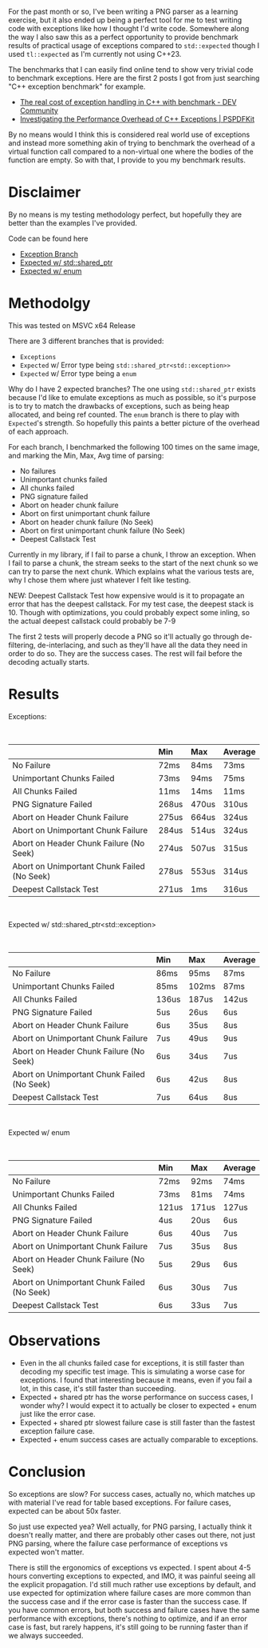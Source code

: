 For the past month or so, I've been writing a PNG parser as a learning exercise, but it also ended up being a perfect tool for me to test writing code with exceptions like how I thought I'd write code. Somewhere along the way I also saw this as a perfect opportunity to provide benchmark results of practical usage of exceptions compared to `std::expected` though I used `tl::expected` as I'm currently not using C++23.

The benchmarks that I can easily find online tend to show very trivial code to benchmark exceptions. Here are the first 2 posts I got from just searching "C++ exception benchmark" for example.

* [The real cost of exception handling in C++ with benchmark - DEV Community](https://dev.to/visheshpatel/the-real-cost-of-exception-handling-in-c-with-benchmark-kd)
* [Investigating the Performance Overhead of C++ Exceptions | PSPDFKit](https://pspdfkit.com/blog/2020/performance-overhead-of-exceptions-in-cpp/)

By no means would I think this is considered real world use of exceptions and instead more something akin of trying to benchmark the overhead of a virtual function call compared to a non-virtual one where the bodies of the function are empty. So with that, I provide to you my benchmark results.

# Disclaimer

By no means is my testing methodology perfect, but hopefully they are better than the examples I've provided.

Code can be found here  
- [Exception Branch](https://github.com/XeroKimo/PNGParser/tree/benchmark_exception_branch)
- [Expected w/ std::shared_ptr](https://github.com/XeroKimo/PNGParser/tree/benchmark_expected_ptr_branch)
- [Expected w/ enum](https://github.com/XeroKimo/PNGParser/tree/benchmark_expected_branch)

# Methodolgy

This was tested on MSVC x64 Release

There are 3 different branches that is provided:

* `Exceptions`
* `Expected` w/ Error type being `std::shared_ptr<std::exception>>`
* `Expected` w/ Error type being a `enum`

Why do I have 2 expected branches? The one using `std::shared_ptr` exists because I'd like to emulate exceptions as much as possible, so it's purpose is to try to match the drawbacks of exceptions, such as being heap allocated, and being ref counted. The `enum` branch is there to play with `Expected`'s strength. So hopefully this paints a better picture of the overhead of each approach.

For each branch, I benchmarked the following 100 times on the same image, and marking the Min, Max, Avg time of parsing:

* No failures
* Unimportant chunks failed
* All chunks failed
* PNG signature failed
* Abort on header chunk failure
* Abort on first unimportant chunk failure
* Abort on header chunk failure (No Seek)
* Abort on first unimportant chunk failure (No Seek)
* Deepest Callstack Test

Currently in my library, if I fail to parse a chunk, I throw an exception. When I fail to parse a chunk, the stream seeks to the start of the next chunk so we can try to parse the next chunk. Which explains what the various tests are, why I chose them where just whatever I felt like testing.

NEW: Deepest Callstack Test how expensive would is it to propagate an error that has the deepest callstack. For my test case, the deepest stack is 10. Though with optimizations, you could probably expect some inling, so the actual deepest callstack could probably be 7-9

The first 2 tests will properly decode a PNG so it'll actually go through de-filtering, de-interlacing, and such as they'll have all the data they need in order to do so. They are the success cases. The rest will fail before the decoding actually starts.

# Results

Exceptions:

&#x200B;

||Min|Max|Average|
|:-|:-|:-|:-|
|No Failure|72ms|84ms|73ms|
|Unimportant Chunks Failed|73ms|94ms|75ms|
|All Chunks Failed|11ms|14ms|11ms|
|PNG Signature Failed|268us|470us|310us|
|Abort on Header Chunk Failure|275us|664us|324us|
|Abort on Unimportant Chunk Failure|284us|514us|324us|
|Abort on Header Chunk Failure (No Seek)|274us|507us|315us|
|Abort on Unimportant Chunk Failed (No Seek)|278us|553us|314us|
|Deepest Callstack Test|271us|1ms|316us|

&#x200B;

Expected w/ std::shared\_ptr\<std::exception>

&#x200B;

||Min|Max|Average|
|:-|:-|:-|:-|
|No Failure|86ms|95ms|87ms|
|Unimportant Chunks Failed|85ms|102ms|87ms|
|All Chunks Failed|136us|187us|142us|
|PNG Signature Failed|5us|26us|6us|
|Abort on Header Chunk Failure|6us|35us|8us|
|Abort on Unimportant Chunk Failure|7us|49us|9us|
|Abort on Header Chunk Failure (No Seek)|6us|34us|7us|
|Abort on Unimportant Chunk Failed (No Seek)|6us|42us|8us|
|Deepest Callstack Test|7us|64us|8us|

&#x200B;

Expected w/ enum

&#x200B;

||Min|Max|Average|
|:-|:-|:-|:-|
|No Failure|72ms|92ms|74ms|
|Unimportant Chunks Failed|73ms|81ms|74ms|
|All Chunks Failed|121us|171us|127us|
|PNG Signature Failed|4us|20us|6us|
|Abort on Header Chunk Failure|6us|40us|7us|
|Abort on Unimportant Chunk Failure|7us|35us|8us|
|Abort on Header Chunk Failure (No Seek)|5us|29us|6us|
|Abort on Unimportant Chunk Failed (No Seek)|6us|30us|7us|
|Deepest Callstack Test|6us|33us|7us|

# Observations

* Even in the all chunks failed case for exceptions, it is still faster than decoding my specific test image. This is simulating a worse case for exceptions. I found that interesting because it means, even if you fail a lot, in this case, it's still faster than succeeding.
* Expected + shared ptr has the worse performance on success cases, I wonder why? I would expect it to actually be closer to expected + enum just like the error case.
* Expected + shared ptr slowest failure case is still faster than the fastest exception failure case.
* Expected + enum success cases are actually comparable to exceptions.

# Conclusion

So exceptions are slow? For success cases, actually no, which matches up with material I've read for table based exceptions. For failure cases, expected can be about 50x faster.

So just use expected yea? Well actually, for PNG parsing, I actually think it doesn't really matter, and there are probably other cases out there, not just PNG parsing, where the failure case performance of exceptions vs expected won't matter.

There is still the ergonomics of exceptions vs expected. I spent about 4-5 hours converting exceptions to expected, and IMO, it was painful seeing all the explicit propagation. I'd still much rather use exceptions by default, and use expected for optimization where failure cases are more common than the success case and if the error case is faster than the success case. If you have common errors, but both success and failure cases have the same performance with exceptions, there's nothing to optimize, and if an error case is fast, but rarely happens, it's still going to be running faster than if we always succeeded.
